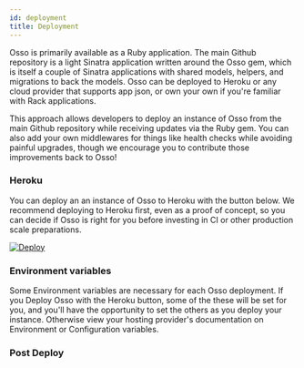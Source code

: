 ```yaml
---
id: deployment
title: Deployment
---
```


Osso is primarily available as a Ruby application. The main Github repository 
is a light Sinatra application written around the Osso gem, which is itself 
a couple of Sinatra applications with shared models, helpers, and migrations 
to back the models. Osso can be deployed to Heroku or any cloud provider that 
supports app json, or own your own if you're familiar with Rack applications.

This approach allows developers to deploy an instance of Osso from the main 
Github repository while receiving updates via the Ruby gem. You can also add 
your own middlewares for things like health checks while avoiding painful 
upgrades, though we encourage you to contribute those improvements back to 
Osso!

### Heroku

You can deploy an an instance of Osso to Heroku with the button below. We 
recommend deploying to Heroku first, even as a proof of concept, so you 
can decide if Osso is right for you before investing in CI or other 
production scale preparations. 

[![Deploy](https://www.herokucdn.com/deploy/button.svg)](https://heroku.com/deploy)


### Environment variables

Some Environment variables are necessary for each Osso deployment. If you 
Deploy Osso with the Heroku button, some of the these will be set for you,
and you'll have the opportunity to set the others as you deploy your instance. 
Otherwise view your hosting provider's documentation on Environment or 
Configuration variables.



### Post Deploy



